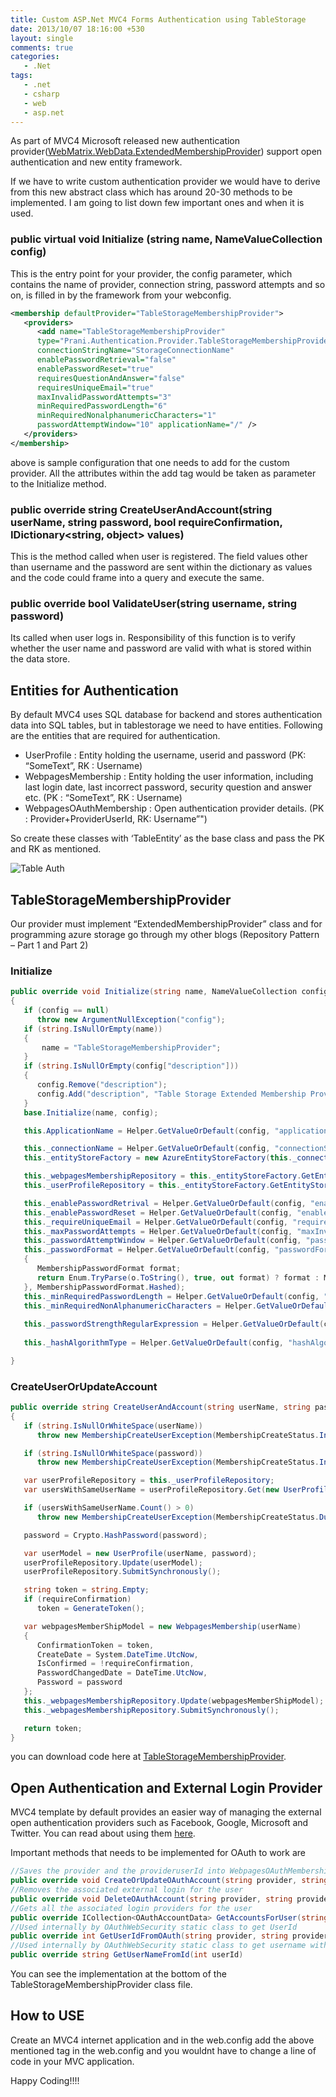 ```yaml
---
title: Custom ASP.Net MVC4 Forms Authentication using TableStorage
date: 2013/10/07 18:16:00 +530
layout: single
comments: true
categories: 
   - .Net
tags:
   - .net
   - csharp
   - web
   - asp.net
---
```


As part of MVC4 Microsoft released new authentication provider([WebMatrix.WebData.ExtendedMembershipProvider](http://msdn.microsoft.com/en-us/library/webmatrix.webdata.extendedmembershipprovider(v=vs.111).aspx)) support open authentication and new entity framework.

If we have to write custom authentication provider we would have to derive from this new abstract class which has around 20-30 methods to be implemented. I am going to list down few important ones and when it is used.

### public virtual void **Initialize** (string name, NameValueCollection config)
This is the entry point for your provider, the config parameter, which contains the name of provider, connection string, password attempts and so on, is filled in by the framework from your webconfig.
```xml
<membership defaultProvider="TableStorageMembershipProvider">
   <providers>
      <add name="TableStorageMembershipProvider" 
      type="Prani.Authentication.Provider.TableStorageMembershipProvider,Prani.Authentication.Provider, Version=1.0.0.0, Culture=neutral, PublicKeyToken=null" 
      connectionStringName="StorageConnectionName" 
      enablePasswordRetrieval="false" 
      enablePasswordReset="true" 
      requiresQuestionAndAnswer="false" 
      requiresUniqueEmail="true" 
      maxInvalidPasswordAttempts="3" 
      minRequiredPasswordLength="6" 
      minRequiredNonalphanumericCharacters="1" 
      passwordAttemptWindow="10" applicationName="/" />
   </providers>
</membership>
```
above is sample configuration that one needs to add for the custom provider. All the attributes within the add tag would be taken as parameter to the Initialize method.

### public override string **CreateUserAndAccount**(string userName, string password, bool requireConfirmation, IDictionary<string, object> values) 
This is the method called when user is registered. The field values other than username and the password are sent within the dictionary  as values and the code could frame into a query and execute the same.

### public override bool **ValidateUser**(string username, string password)
Its called when user logs in. Responsibility of this function is to verify whether the user name and password are valid with what is stored within the data store.

## Entities for Authentication

By default MVC4 uses SQL database for backend and stores authentication data into SQL tables, but in tablestorage we need to have entities. Following are the entities that are required for authentication.

* UserProfile  : Entity holding the username, userid and password (PK: “SomeText”, RK : Username)
* WebpagesMembership : Entity holding the user information, including last login date, last incorrect password, security question and answer etc. (PK : “SomeText”, RK : Username)
* WebpagesOAuthMembership : Open authentication provider details. (PK : Provider+ProviderUserId, RK: Username”")

So create these classes with ‘TableEntity’ as the base class and pass the PK and RK as mentioned.

![Table Auth](/assets/images/tableauth.jpg)

## TableStorageMembershipProvider

Our provider must implement “ExtendedMembershipProvider” class and for programming azure storage go through my other blogs (Repository Pattern – Part 1 and Part 2)

### Initialize 
```csharp
public override void Initialize(string name, NameValueCollection config)
{
   if (config == null)
      throw new ArgumentNullException("config");
   if (string.IsNullOrEmpty(name))
   {
       name = "TableStorageMembershipProvider";
   }
   if (string.IsNullOrEmpty(config["description"]))
   {
      config.Remove("description");
      config.Add("description", "Table Storage Extended Membership Provider");
   }
   base.Initialize(name, config);

   this.ApplicationName = Helper.GetValueOrDefault(config, "applicationName", o => o.ToString(), "PraniSoft");

   this._connectionName = Helper.GetValueOrDefault(config, "connectionStringName", o => o.ToString(), string.Empty);
   this._entityStoreFactory = new AzureEntityStoreFactory(this._connectionName);

   this._webpagesMembershipRepository = this._entityStoreFactory.GetEntityStore<WebpagesMembership>();
   this._userProfileRepository = this._entityStoreFactory.GetEntityStore<UserProfile>();

   this._enablePasswordRetrival = Helper.GetValueOrDefault(config, "enablePasswordRetrieval", Convert.ToBoolean, false);
   this._enablePasswordReset = Helper.GetValueOrDefault(config, "enablePasswordReset", Convert.ToBoolean, true);
   this._requireUniqueEmail = Helper.GetValueOrDefault(config, "requiresUniqueEmail", Convert.ToBoolean, true);
   this._maxPasswordAttempts = Helper.GetValueOrDefault(config, "maxInvalidPasswordAttempts", Convert.ToInt32, 3);
   this._passwordAttemptWindow = Helper.GetValueOrDefault(config, "passwordAttemptWindow", Convert.ToInt32, 10);
   this._passwordFormat = Helper.GetValueOrDefault(config, "passwordFormat", o =>
   {
      MembershipPasswordFormat format;
      return Enum.TryParse(o.ToString(), true, out format) ? format : MembershipPasswordFormat.Hashed;
   }, MembershipPasswordFormat.Hashed);
   this._minRequiredPasswordLength = Helper.GetValueOrDefault(config, "minRequiredPasswordLength", Convert.ToInt32, 6);
   this._minRequiredNonAlphanumericCharacters = Helper.GetValueOrDefault(config, "minRequiredNonalphanumericCharacters",
                                                                          Convert.ToInt32, 1);
   this._passwordStrengthRegularExpression = Helper.GetValueOrDefault(config, "passwordStrengthRegularExpression",
                                                                       o => o.ToString(), string.Empty);
   this._hashAlgorithmType = Helper.GetValueOrDefault(config, "hashAlgorithmType", o => o.ToString(), "SHA1");

}
```

### CreateUserOrUpdateAccount
```csharp
public override string CreateUserAndAccount(string userName, string password, bool requireConfirmation, IDictionary<string, object> values)
{
   if (string.IsNullOrWhiteSpace(userName))
      throw new MembershipCreateUserException(MembershipCreateStatus.InvalidUserName);

   if (string.IsNullOrWhiteSpace(password))
      throw new MembershipCreateUserException(MembershipCreateStatus.InvalidPassword);

   var userProfileRepository = this._userProfileRepository;
   var usersWithSameUserName = userProfileRepository.Get(new UserProfileReadByPartitionKeyAndRowKey(userName));

   if (usersWithSameUserName.Count() > 0)
      throw new MembershipCreateUserException(MembershipCreateStatus.DuplicateUserName);

   password = Crypto.HashPassword(password);

   var userModel = new UserProfile(userName, password);
   userProfileRepository.Update(userModel);
   userProfileRepository.SubmitSynchronously();

   string token = string.Empty;
   if (requireConfirmation)
      token = GenerateToken();

   var webpagesMemberShipModel = new WebpagesMembership(userName)
   {
      ConfirmationToken = token,
      CreateDate = System.DateTime.UtcNow,
      IsConfirmed = !requireConfirmation,
      PasswordChangedDate = DateTime.UtcNow,
      Password = password
   };
   this._webpagesMembershipRepository.Update(webpagesMemberShipModel);
   this._webpagesMembershipRepository.SubmitSynchronously();

   return token;
}
```
you can download code here at [TableStorageMembershipProvider](http://sdrv.ms/17MYE08).

## Open Authentication and External Login Provider
MVC4 template by default provides an easier way of managing the external open authentication providers such as Facebook, Google, Microsoft and Twitter. You can read about using them [here](http://www.asp.net/mvc/tutorials/security/using-oauth-providers-with-mvc).

Important methods that needs to be implemented for OAuth to work are

```csharp
//Saves the provider and the provideruserId into WebpagesOAuthMembership entity
public override void CreateOrUpdateOAuthAccount(string provider, string providerUserId, string userName)
//Removes the associated external login for the user
public override void DeleteOAuthAccount(string provider, string providerUserId)
//Gets all the associated login providers for the user
public override ICollection<OAuthAccountData> GetAccountsForUser(string userName)
//Used internally by OAuthWebSecurity static class to get UserId
public override int GetUserIdFromOAuth(string provider, string providerUserId)
//Used internally by OAuthWebSecurity static class to get username with an id
public override string GetUserNameFromId(int userId)
```
You can see the implementation at the bottom of the TableStorageMembershipProvider class file.

## How to USE
Create an MVC4 internet application and in the web.config add the above mentioned tag in the web.config and you wouldnt have to change a line of code in your MVC application.

Happy Coding!!!!